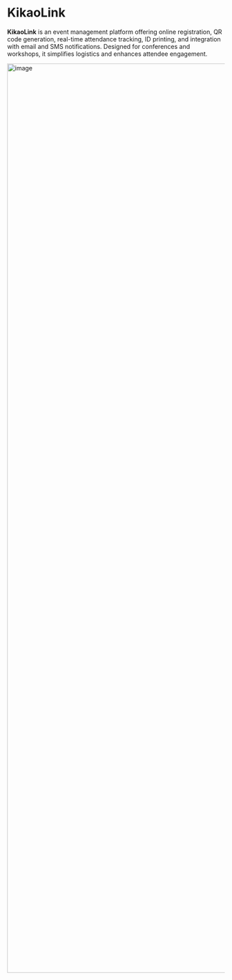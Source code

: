# KikaoLink
**KikaoLink** is an event management platform offering online registration, QR code generation, real-time attendance tracking, ID printing, and integration with email and SMS notifications. Designed for conferences and workshops, it simplifies logistics and enhances attendee engagement.

<img width="2037" align-items="center" height="2108" alt="image" src="https://github.com/user-attachments/assets/2563793f-c808-41de-ad03-3aea2893732c" />
